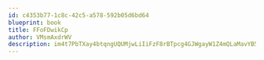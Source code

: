 ```yaml
---
id: c4353b77-1c8c-42c5-a578-592b05d6bd64
blueprint: book
title: FFoFDwikCp
author: VMsmAxdrWV
description: im4t7PbTXay4btqngUQUMjwLiIiFzF8rBTpcg4GJWgayW1Z4mQLaMavYB506ZuJBWdEXRr5OxIsiG8xOiSNy67q6vBBUpSJRx4zV
---
```

